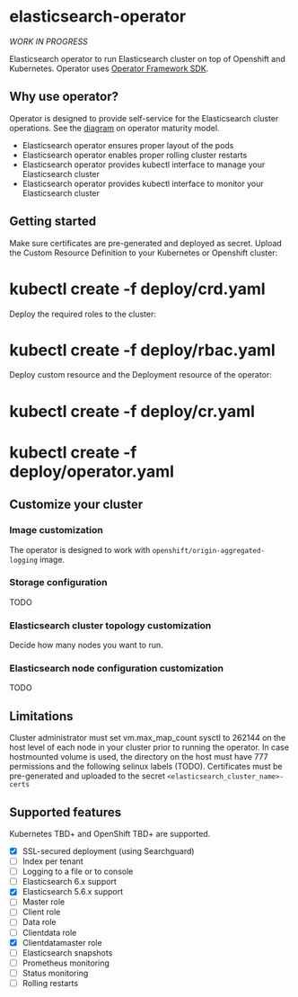 # elasticsearch-operator

*WORK IN PROGRESS*

Elasticsearch operator to run Elasticsearch cluster on top of Openshift and Kubernetes.
Operator uses [Operator Framework SDK](https://github.com/operator-framework/operator-sdk).

## Why use operator?

Operator is designed to provide self-service for the Elasticsearch cluster operations. See the [diagram](https://github.com/operator-framework/operator-sdk/blob/master/doc/images/Operator-Maturity-Model.png) on operator maturity model.

- Elasticsearch operator ensures proper layout of the pods
- Elasticsearch operator enables proper rolling cluster restarts
- Elasticsearch operator provides kubectl interface to manage your Elasticsearch cluster
- Elasticsearch operator provides kubectl interface to monitor your Elasticsearch cluster

## Getting started

Make sure certificates are pre-generated and deployed as secret.
Upload the Custom Resource Definition to your Kubernetes or Openshift cluster:

  # kubectl create -f deploy/crd.yaml

Deploy the required roles to the cluster:

  # kubectl create -f deploy/rbac.yaml

Deploy custom resource and the Deployment resource of the operator:

  # kubectl create -f deploy/cr.yaml
  # kubectl create -f deploy/operator.yaml

## Customize your cluster

### Image customization

The operator is designed to work with `openshift/origin-aggregated-logging` image.

### Storage configuration

TODO

### Elasticsearch cluster topology customization

Decide how many nodes you want to run.

### Elasticsearch node configuration customization

TODO

## Limitations

Cluster administrator must set vm.max_map_count sysctl to 262144 on the host level of each node in your cluster prior to running the operator.
In case hostmounted volume is used, the directory on the host must have 777 permissions and the following selinux labels (TODO).
Certificates must be pre-generated and uploaded to the secret `<elasticsearch_cluster_name>-certs`

## Supported features

Kubernetes TBD+ and OpenShift TBD+ are supported.

- [x] SSL-secured deployment (using Searchguard)
- [ ] Index per tenant
- [ ] Logging to a file or to console
- [ ] Elasticsearch 6.x support
- [x] Elasticsearch 5.6.x support
- [ ] Master role
- [ ] Client role
- [ ] Data role
- [ ] Clientdata role
- [x] Clientdatamaster role
- [ ] Elasticsearch snapshots
- [ ] Prometheus monitoring
- [ ] Status monitoring
- [ ] Rolling restarts